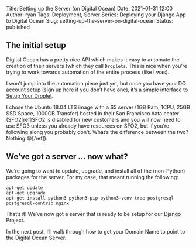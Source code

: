 Title: Setting up the Server (on Digital Ocean)
Date: 2021-01-31 12:00
Author: ryan
Tags: Deployment, Server
Series: Deploying your Django App to Digital Ocean
Slug: setting-up-the-server-on-digital-ocean
Status: published

## The initial setup

Digital Ocean has a pretty nice API which makes it easy to automate the creation of their servers (which they call `Droplets`. This is nice when you’re trying to work towards automation of the entire process (like I was).

I won’t jump into the automation piece just yet, but once you have your DO account setup (sign up [here](https://m.do.co/c/cc5fdad15654) if you don’t have one), it’s a simple interface to [Setup Your Droplet](https://www.digitalocean.com/docs/droplets/how-to/create/).

I chose the Ubuntu 18.04 LTS image with a \$5 server (1GB Ram, 1CPU, 25GB SSD Space, 1000GB Transfer) hosted in their San Francisco data center (SFO2[ref]SFO2 is disabled for new customers and you will now need to use SFO3 unless you already have resources on SFO2, but if you’re following along you probably don’t. What’s the difference between the two? Nothing 😁[/ref]).

## We’ve got a server … now what?

We’re going to want to update, upgrade, and install all of the (non-Python) packages for the server. For my case, that meant running the following:

```
apt-get update
apt-get upgrade
apt-get install python3 python3-pip python3-venv tree postgresql postgresql-contrib nginx
```

That’s it! We’ve now got a server that is ready to be setup for our Django Project.

In the next post, I’ll walk through how to get your Domain Name to point to the Digital Ocean Server.

